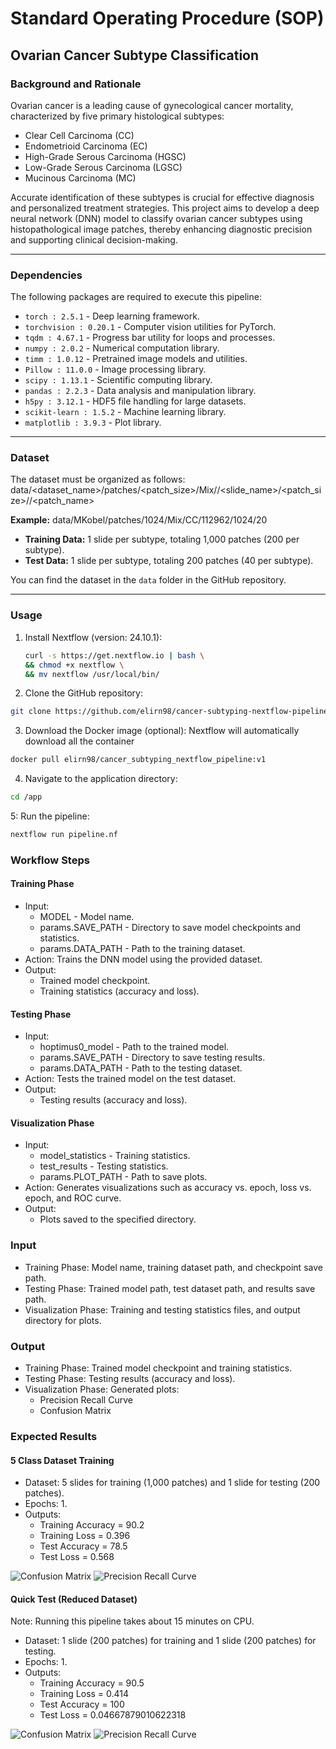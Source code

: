 # Standard Operating Procedure (SOP)

## Ovarian Cancer Subtype Classification

### Background and Rationale

Ovarian cancer is a leading cause of gynecological cancer mortality, characterized by five primary histological subtypes:
- Clear Cell Carcinoma (CC)
- Endometrioid Carcinoma (EC)
- High-Grade Serous Carcinoma (HGSC)
- Low-Grade Serous Carcinoma (LGSC)
- Mucinous Carcinoma (MC)

Accurate identification of these subtypes is crucial for effective diagnosis and personalized treatment strategies. This project aims to develop a deep neural network (DNN) model to classify ovarian cancer subtypes using histopathological image patches, thereby enhancing diagnostic precision and supporting clinical decision-making.

---

### Dependencies

The following packages are required to execute this pipeline:

- `torch : 2.5.1` - Deep learning framework.
- `torchvision : 0.20.1` - Computer vision utilities for PyTorch.
- `tqdm : 4.67.1` - Progress bar utility for loops and processes.
- `numpy : 2.0.2` - Numerical computation library.
- `timm : 1.0.12` - Pretrained image models and utilities.
- `Pillow : 11.0.0` - Image processing library.
- `scipy : 1.13.1` - Scientific computing library.
- `pandas : 2.2.3` - Data analysis and manipulation library.
- `h5py : 3.12.1` - HDF5 file handling for large datasets.
- `scikit-learn : 1.5.2` - Machine learning library.
- `matplotlib : 3.9.3` - Plot library.

---

### Dataset

The dataset must be organized as follows:
data/<dataset_name>/patches/<patch_size>/Mix/<subtype>/<slide_name>/<patch_size>/<magnification>/<patch_name>


**Example:**
data/MKobel/patches/1024/Mix/CC/112962/1024/20


- **Training Data:** 1 slide per subtype, totaling 1,000 patches (200 per subtype).
- **Test Data:** 1 slide per subtype, totaling 200 patches (40 per subtype).

You can find the dataset in the `data` folder in the GitHub repository.

---

### Usage

1. Install Nextflow (version: 24.10.1):
   ```bash
   curl -s https://get.nextflow.io | bash \
   && chmod +x nextflow \
   && mv nextflow /usr/local/bin/
   ```
   
2. Clone the GitHub repository:
```bash
git clone https://github.com/elirn98/cancer-subtyping-nextflow-pipeline
```

3. Download the Docker image (optional):
   Nextflow will automatically download all the container
```bash
docker pull elirn98/cancer_subtyping_nextflow_pipeline:v1
```

4. Navigate to the application directory:
```bash
cd /app
```

5: Run the pipeline:
```bash
nextflow run pipeline.nf 
```

### Workflow Steps
#### Training Phase
- Input:
   - MODEL - Model name.
   - params.SAVE_PATH - Directory to save model checkpoints and statistics.
   - params.DATA_PATH - Path to the training dataset.
- Action: Trains the DNN model using the provided dataset.
- Output:
   - Trained model checkpoint.
   - Training statistics (accuracy and loss).
#### Testing Phase
- Input:
   - hoptimus0_model - Path to the trained model.
   - params.SAVE_PATH - Directory to save testing results.
   - params.DATA_PATH - Path to the testing dataset.
- Action: Tests the trained model on the test dataset.
- Output:
   - Testing results (accuracy and loss).
#### Visualization Phase
- Input:
   - model_statistics - Training statistics.
   - test_results - Testing statistics.
   - params.PLOT_PATH - Path to save plots.
- Action: Generates visualizations such as accuracy vs. epoch, loss vs. epoch, and ROC curve.
- Output:
   - Plots saved to the specified directory.
### Input
- Training Phase: Model name, training dataset path, and checkpoint save path.
- Testing Phase: Trained model path, test dataset path, and results save path.
- Visualization Phase: Training and testing statistics files, and output directory for plots.
### Output
- Training Phase: Trained model checkpoint and training statistics.
- Testing Phase: Testing results (accuracy and loss).
- Visualization Phase: Generated plots:
   - Precision Recall Curve
   - Confusion Matrix
  
### Expected Results
#### 5 Class Dataset Training
- Dataset: 5 slides for training (1,000 patches) and 1 slide for testing (200 patches).
- Epochs: 1.
- Outputs:
     - Training Accuracy = 90.2
     - Training Loss = 0.396
     - Test Accuracy = 78.5
     - Test Loss = 0.568

![Confusion Matrix](/app/plots/CM_full.png)
![Precision Recall Curve](/app/plots/PR_full.png)


#### Quick Test (Reduced Dataset)
Note: Running this pipeline takes about 15 minutes on CPU.

- Dataset: 1 slide (200 patches) for training and 1 slide (200 patches) for testing.
- Epochs: 1.
- Outputs:
     - Training Accuracy = 90.5
     - Training Loss = 0.414
     - Test Accuracy = 100
     - Test Loss = 0.04667879010622318

![Confusion Matrix](/app/plots/confusion_matrix.png)
![Precision Recall Curve](/app/plots/PR_curve.png)
